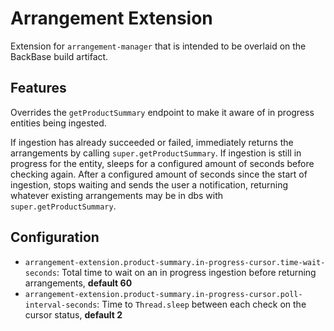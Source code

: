 # Arrangement Extension

Extension for `arrangement-manager` that is intended to be overlaid on the BackBase build artifact.

## Features

Overrides the `getProductSummary` endpoint to make it aware of in progress entities being ingested.

If ingestion has already succeeded or failed, immediately returns the arrangements by calling `super.getProductSummary`.
If ingestion is still in progress for the entity, sleeps for a configured amount of seconds before checking again. After a configured amount of seconds since the start of ingestion, stops waiting and sends the user a notification, returning whatever existing arrangements may be in dbs with `super.getProductSummary`.

## Configuration

- `arrangement-extension.product-summary.in-progress-cursor.time-wait-seconds`: Total time to wait on an in progress ingestion before returning arrangements, **default 60**
- `arrangement-extension.product-summary.in-progress-cursor.poll-interval-seconds`: Time to `Thread.sleep` between each check on the cursor status, **default 2**